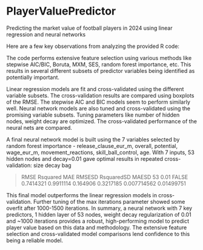 # PlayerValuePredictor
Predicting the market value of football players in 2024 using linear regression and neural networks

Here are a few key observations from analyzing the provided R code:

The code performs extensive feature selection using various methods like stepwise AIC/BIC, Boruta, MXM, SES, random forest importance, etc. This results in several different subsets of predictor variables being identified as potentially important.

Linear regression models are fit and cross-validated using the different variable subsets. The cross-validation results are compared using boxplots of the RMSE. The stepwise AIC and BIC models seem to perform similarly well.
Neural network models are also tuned and cross-validated using the promising variable subsets. Tuning parameters like number of hidden nodes, weight decay are optimized. The cross-validated performance of the neural nets are compared.

A final neural network model is built using the 7 variables selected by random forest importance - release_clause_eur_m, overall, potential, wage_eur_m, movement_reactions, skill_ball_control, age. With 7 inputs, 53 hidden nodes and decay=0.01 gave optimal results in repeated cross-validation:
size decay bag 
> RMSE Rsquared MAE RMSESD RsquaredSD MAESD
> 53 0.01 FALSE 0.7414321 0.9911114 0.164906 0.3217185 0.007714562 0.01499751
> 
This final model outperforms the linear regression models in cross-validation. Further tuning of the max iterations parameter showed some overfit after 1000-1500 iterations.
In summary, a neural network with 7 key predictors, 1 hidden layer of 53 nodes, weight decay regularization of 0.01 and ~1000 iterations provides a robust, high-performing model to predict player value based on this data and methodology. The extensive feature selection and cross-validated model comparisons lend confidence to this being a reliable model.
